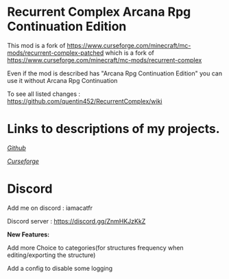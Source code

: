 # Recurrent Complex Arcana Rpg Continuation Edition

This mod is a fork of https://www.curseforge.com/minecraft/mc-mods/recurrent-complex-patched which is a fork of https://www.curseforge.com/minecraft/mc-mods/recurrent-complex

Even if the mod is described has "Arcana Rpg Continuation Edition" you can use it without Arcana Rpg Continuation

To see all listed changes : https://github.com/quentin452/RecurrentComplex/wiki

# Links to descriptions of my projects.

[*Github*](https://github.com/quentin452/RecurrentComplex)

[*Curseforge*](https://legacy.curseforge.com/minecraft/mc-mods/recurrent-complex-arcana-rpg-continuation-edition)

# Discord

Add me on discord : iamacatfr

Discord server : https://discord.gg/ZnmHKJzKkZ

**New Features:**

Add more Choice to categories(for structures frequency when editing/exporting the structure)

Add a config to disable some logging
